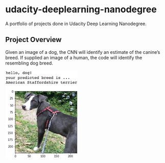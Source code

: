 # udacity-deeplearning-nanodegree
A portfolio of projects done in Udacity Deep Learning Nanodegree.


[//]: # (Image References)

[image1]: ./cnn/images/sample_dog_output.png "Sample Output"


## Project Overview

Given an image of a dog, the CNN will identify an estimate of the canine’s breed.  If supplied an image of a human, the code will identify the resembling dog breed.  

![Sample Output][image1]
